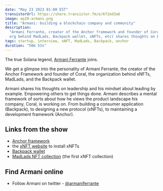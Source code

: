 ```yaml
---
date: "May 23 2023 01:00 EST"
transistorUrl: https://share.transistor.fm/e/6f2ed3a6
image: ep20-armani.png
title: "Armani: building a blockchain company and community"
description:
  "Armani Ferrante, creator of the Anchor framework and founder of Coral (the
  org behind MadLads, Backpack wallet, xNFTs, etc) shares thoughts on building."
tags: startup, interview, xNFT, MadLads, Backpack, anchor
duration: "50m 53s"
---
```


The true Solana legend, [Armani Ferrante](https://twitter.com/armaniferrante)
joins.

We get a glimpse into the personality of Armani Ferrante, the creator of the
Anchor Framework and founder of Coral, the organization behind xNFTs, MadLads,
and the Backpack wallet.

Armani shares his thoughts on leadership and his mindset about leading by
example. Empowering others to get things done. Armani describes a mental
framework of sorts about how he views the product landscape his company, Coral,
is working on. From building a consumer application (Backpack), to designing a
new protocol (xNFTs), to maintaining a development framework (Anchor).

## Links from the show

- [Anchor framework](https://www.anchor-lang.com/)
- the [xNFT website](https://www.xnft.gg/) to install xNFTs
- [Backpack wallet](https://backpack.app/)
- [MadLads NFT collection](https://www.madlads.com/) (the first xNFT collection)

## Find Armani online

- Follow Armani on twitter -
  [@armaniferrante](https://twitter.com/armaniferrante)
